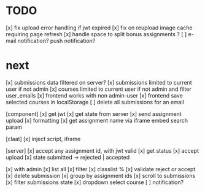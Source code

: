  # TODO
 [x] fix upload error handling if jwt expired
 [x] fix on reupload image cache requiring page refresh
 [x] handle space to split bonus assignments ?
 [ ] e-mail notification? push notification?

 
 # next

[x] submissions data filtered on server?
[x] submissions limited to current user if not admin
[x] courses limited to current user if not admin and filter user_emails
[x] frontend works with non admin-user
[x] frontend save selected courses in localStorage
[ ] delete all submissions for an email

[component]
[x] get jwt
[x] get state from server
[x] send assignment upload
[x] formatting
[x] get assignment name via iframe embed search param


[claat]
[x] inject script, iframe


[server]
[x] accept any assignment id, with jwt valid
[x] get status
[x] accept upload
[x] state submitted -> rejected | accepted

[x] with admin
[x] list all
[x] filter
[x] classlist %
[x] validate reject or accept
[x] delete submission
[x] group by assignment ids
[x] scroll to submissions
[x] filter submissions state
[x] dropdown select course
[ ] notification?
